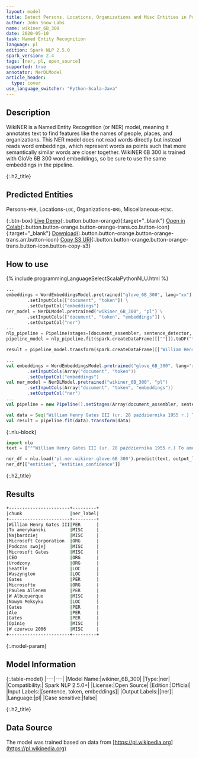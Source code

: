 ```yaml
---
layout: model
title: Detect Persons, Locations, Organizations and Misc Entities in Polish (WikiNER 6B 300)
author: John Snow Labs
name: wikiner_6B_300
date: 2020-05-10
task: Named Entity Recognition
language: pl
edition: Spark NLP 2.5.0
spark_version: 2.4
tags: [ner, pl, open_source]
supported: true
annotator: NerDLModel
article_header:
  type: cover
use_language_switcher: "Python-Scala-Java"
---
```


## Description
WikiNER is a Named Entity Recognition (or NER) model, meaning it annotates text to find features like the names of people, places, and organizations. This NER model does not read words directly but instead reads word embeddings, which represent words as points such that more semantically similar words are closer together. WikiNER 6B 300 is trained with GloVe 6B 300 word embeddings, so be sure to use the same embeddings in the pipeline.

{:.h2_title}
## Predicted Entities 
Persons-`PER`, Locations-`LOC`, Organizations-`ORG`, Miscellaneous-`MISC`.


{:.btn-box}
[Live Demo](https://demo.johnsnowlabs.com/public/NER_PL){:.button.button-orange}{:target="_blank"}
[Open in Colab](https://colab.research.google.com/github/JohnSnowLabs/spark-nlp-workshop/blob/master/tutorials/streamlit_notebooks/NER_PL.ipynb){:.button.button-orange.button-orange-trans.co.button-icon}{:target="_blank"}
[Download](https://s3.amazonaws.com/auxdata.johnsnowlabs.com/public/models/wikiner_6B_300_pl_2.5.0_2.4_1588519719571.zip){:.button.button-orange.button-orange-trans.arr.button-icon}
[Copy S3 URI](s3://auxdata.johnsnowlabs.com/public/models/wikiner_6B_300_pl_2.5.0_2.4_1588519719571.zip){:.button.button-orange.button-orange-trans.button-icon.button-copy-s3}

## How to use 

<div class="tabs-box" markdown="1">

{% include programmingLanguageSelectScalaPythonNLU.html %}

```python
...
embeddings = WordEmbeddingsModel.pretrained("glove_6B_300", lang="xx") \
        .setInputCols(["document", "token"]) \
        .setOutputCol("embeddings")
ner_model = NerDLModel.pretrained("wikiner_6B_300", "pl") \
        .setInputCols(["document", "token", "embeddings"]) \
        .setOutputCol("ner")
...        
nlp_pipeline = Pipeline(stages=[document_assembler, sentence_detector, tokenizer, embeddings, ner_model, ner_converter])
pipeline_model = nlp_pipeline.fit(spark.createDataFrame([[""]]).toDF("text"))

result = pipeline_model.transform(spark.createDataFrame([['William Henry Gates III (ur. 28 października 1955 r.) To amerykański magnat biznesowy, programista, inwestor i filantrop. Najbardziej znany jest jako współzałożyciel Microsoft Corporation. Podczas swojej kariery w Microsoft Gates zajmował stanowiska prezesa, dyrektora generalnego (CEO), prezesa i głównego architekta oprogramowania, będąc jednocześnie największym indywidualnym akcjonariuszem do maja 2014 r. Jest jednym z najbardziej znanych przedsiębiorców i pionierów rewolucja mikrokomputerowa lat 70. i 80. Urodzony i wychowany w Seattle w stanie Waszyngton, Gates był współzałożycielem Microsoftu z przyjacielem z dzieciństwa Paulem Allenem w 1975 r. W Albuquerque w Nowym Meksyku; stała się największą na świecie firmą produkującą oprogramowanie komputerowe. Gates prowadził firmę jako prezes i dyrektor generalny, aż do ustąpienia ze stanowiska dyrektora generalnego w styczniu 2000 r., Ale pozostał przewodniczącym i został głównym architektem oprogramowania. Pod koniec lat 90. Gates był krytykowany za taktykę biznesową, którą uważano za antykonkurencyjną. Opinię tę podtrzymują liczne orzeczenia sądowe. W czerwcu 2006 r. Gates ogłosił, że przejdzie do pracy w niepełnym wymiarze godzin w Microsoft i pracy w pełnym wymiarze godzin w Bill & Melinda Gates Foundation, prywatnej fundacji charytatywnej, którą on i jego żona Melinda Gates utworzyli w 2000 r. Stopniowo przeniósł obowiązki na Raya Ozziego i Craiga Mundie. Zrezygnował z funkcji prezesa Microsoftu w lutym 2014 r. I objął nowe stanowisko jako doradca ds. Technologii, aby wesprzeć nowo mianowaną CEO Satyę Nadellę.']], ["text"]))
```

```scala
...
val embeddings = WordEmbeddingsModel.pretrained("glove_6B_300", lang="xx")
        .setInputCols(Array("document", "token"))
        .setOutputCol("embeddings")
val ner_model = NerDLModel.pretrained("wikiner_6B_300", "pl")
        .setInputCols(Array("document", "token", "embeddings"))
        .setOutputCol("ner")
...
val pipeline = new Pipeline().setStages(Array(document_assembler, sentence_detector, tokenizer, embeddings, ner_model, ner_converter))

val data = Seq("William Henry Gates III (ur. 28 października 1955 r.) To amerykański magnat biznesowy, programista, inwestor i filantrop. Najbardziej znany jest jako współzałożyciel Microsoft Corporation. Podczas swojej kariery w Microsoft Gates zajmował stanowiska prezesa, dyrektora generalnego (CEO), prezesa i głównego architekta oprogramowania, będąc jednocześnie największym indywidualnym akcjonariuszem do maja 2014 r. Jest jednym z najbardziej znanych przedsiębiorców i pionierów rewolucja mikrokomputerowa lat 70. i 80. Urodzony i wychowany w Seattle w stanie Waszyngton, Gates był współzałożycielem Microsoftu z przyjacielem z dzieciństwa Paulem Allenem w 1975 r. W Albuquerque w Nowym Meksyku; stała się największą na świecie firmą produkującą oprogramowanie komputerowe. Gates prowadził firmę jako prezes i dyrektor generalny, aż do ustąpienia ze stanowiska dyrektora generalnego w styczniu 2000 r., Ale pozostał przewodniczącym i został głównym architektem oprogramowania. Pod koniec lat 90. Gates był krytykowany za taktykę biznesową, którą uważano za antykonkurencyjną. Opinię tę podtrzymują liczne orzeczenia sądowe. W czerwcu 2006 r. Gates ogłosił, że przejdzie do pracy w niepełnym wymiarze godzin w Microsoft i pracy w pełnym wymiarze godzin w Bill & Melinda Gates Foundation, prywatnej fundacji charytatywnej, którą on i jego żona Melinda Gates utworzyli w 2000 r. Stopniowo przeniósł obowiązki na Raya Ozziego i Craiga Mundie. Zrezygnował z funkcji prezesa Microsoftu w lutym 2014 r. I objął nowe stanowisko jako doradca ds. Technologii, aby wesprzeć nowo mianowaną CEO Satyę Nadellę.").toDF("text")
val result = pipeline.fit(data).transform(data)
```

{:.nlu-block}
```python
import nlu
text = ["""William Henry Gates III (ur. 28 października 1955 r.) To amerykański magnat biznesowy, programista, inwestor i filantrop. Najbardziej znany jest jako współzałożyciel Microsoft Corporation. Podczas swojej kariery w Microsoft Gates zajmował stanowiska prezesa, dyrektora generalnego (CEO), prezesa i głównego architekta oprogramowania, będąc jednocześnie największym indywidualnym akcjonariuszem do maja 2014 r. Jest jednym z najbardziej znanych przedsiębiorców i pionierów rewolucja mikrokomputerowa lat 70. i 80. Urodzony i wychowany w Seattle w stanie Waszyngton, Gates był współzałożycielem Microsoftu z przyjacielem z dzieciństwa Paulem Allenem w 1975 r. W Albuquerque w Nowym Meksyku; stała się największą na świecie firmą produkującą oprogramowanie komputerowe. Gates prowadził firmę jako prezes i dyrektor generalny, aż do ustąpienia ze stanowiska dyrektora generalnego w styczniu 2000 r., Ale pozostał przewodniczącym i został głównym architektem oprogramowania. Pod koniec lat 90. Gates był krytykowany za taktykę biznesową, którą uważano za antykonkurencyjną. Opinię tę podtrzymują liczne orzeczenia sądowe. W czerwcu 2006 r. Gates ogłosił, że przejdzie do pracy w niepełnym wymiarze godzin w Microsoft i pracy w pełnym wymiarze godzin w Bill & Melinda Gates Foundation, prywatnej fundacji charytatywnej, którą on i jego żona Melinda Gates utworzyli w 2000 r. Stopniowo przeniósł obowiązki na Raya Ozziego i Craiga Mundie. Zrezygnował z funkcji prezesa Microsoftu w lutym 2014 r. I objął nowe stanowisko jako doradca ds. Technologii, aby wesprzeć nowo mianowaną CEO Satyę Nadellę."""]

ner_df = nlu.load('pl.ner.wikiner.glove.6B_300').predict(text, output_level = "chunk")
ner_df[["entities", "entities_confidence"]]
```

</div>

{:.h2_title}
## Results

```bash
+-----------------------+---------+
|chunk                  |ner_label|
+-----------------------+---------+
|William Henry Gates III|PER      |
|To amerykański         |MISC     |
|Najbardziej            |MISC     |
|Microsoft Corporation  |ORG      |
|Podczas swojej         |MISC     |
|Microsoft Gates        |MISC     |
|CEO                    |ORG      |
|Urodzony               |ORG      |
|Seattle                |LOC      |
|Waszyngton             |LOC      |
|Gates                  |PER      |
|Microsoftu             |ORG      |
|Paulem Allenem         |PER      |
|W Albuquerque          |MISC     |
|Nowym Meksyku          |LOC      |
|Gates                  |PER      |
|Ale                    |PER      |
|Gates                  |PER      |
|Opinię                 |MISC     |
|W czerwcu 2006         |MISC     |
+-----------------------+---------+
```


{:.model-param}
## Model Information

{:.table-model}
|---|---|
|Model Name:|wikiner_6B_300|
|Type:|ner|
|Compatibility:| Spark NLP 2.5.0+|
|License:|Open Source|
|Edition:|Official|
|Input Labels:|[sentence, token, embeddings]|
|Output Labels:|[ner]|
|Language:|pl|
|Case sensitive:|false|


{:.h2_title}
## Data Source
The model was trained based on data from  [https://pl.wikipedia.org](https://pl.wikipedia.org)